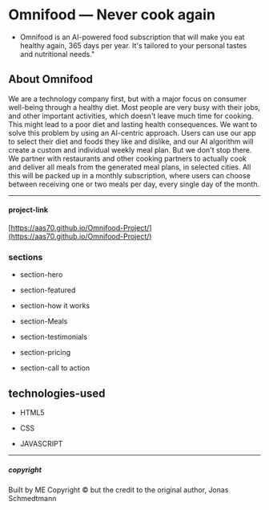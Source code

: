 # Omnifood &mdash; Never cook again
* Omnifood is an AI-powered food subscription that will make you eat healthy again, 365 days per year. It's tailored to your personal tastes and nutritional needs."

## About Omnifood

We are a technology company first, but with a major focus on consumer well-being through a healthy diet. Most people are very busy with their jobs, and other  important activities, which doesn't leave much time for cooking. This might lead to a poor diet and lasting health consequences. We want to solve this problem by using an AI-centric approach. Users can use our app to select their diet and foods they like and dislike, and our AI algorithm will create a custom and individual weekly meal plan. But we don't stop there. We partner with restaurants and other cooking partners to actually cook and deliver all meals from the generated meal plans, in selected cities. All this will be packed up in a monthly subscription, where users can choose between receiving one or two meals per day, every single day of the month.


------------



#### project-link
[https://aas70.github.io/Omnifood-Project/](https://aas70.github.io/Omnifood-Project/)


### sections

* section-hero 

* section-featured

* section-how it works 

* section-Meals

* section-testimonials

* section-pricing

* section-call to action    


## technologies-used
  * HTML5

  * CSS

  * JAVASCRIPT
  
  ----------
 
 ##### copyright
 Built by ME Copyright © but the credit to the original author, Jonas Schmedtmann






